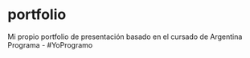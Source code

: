 # portfolio
 Mi propio portfolio de presentación basado en el cursado de Argentina Programa - #YoProgramo
